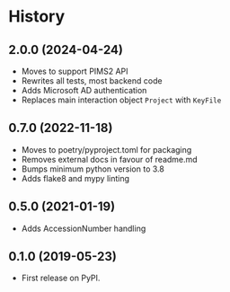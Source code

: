 # History
## 2.0.0 (2024-04-24)
* Moves to support PIMS2 API
* Rewrites all tests, most backend code
* Adds Microsoft AD authentication
* Replaces main interaction object `Project` with `KeyFile`

## 0.7.0 (2022-11-18)
* Moves to poetry/pyproject.toml for packaging
* Removes external docs in favour of readme.md
* Bumps minimum python version to 3.8
* Adds flake8 and mypy linting

## 0.5.0 (2021-01-19)
* Adds AccessionNumber handling

## 0.1.0 (2019-05-23)
* First release on PyPI.
